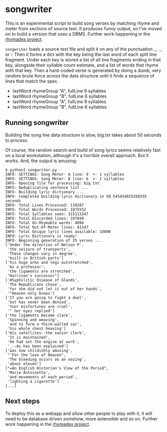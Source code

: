 # songwriter
This is an experimental script to build song verses by matching rhyme and meter from sections of source text.  It produces funny output, so I've moved on to build a  version that uses a DBMS.  Further work happening in the [rhymadex project](https://github.com/geoffserv/rhymadex).

`songwriter` loads a source text file and split it on any of the punctuation `,`, `.`, or `!`
Then it forms a dict with the key being the last word of each split line fragment.
Under each key is stored a list of all line fragments ending in that key, alongside their syllable count estimate, and a list of words that rhyme with that key.
Then a hard-coded verse is generated by doing a dumb, very random brute force across the data structure until it finds a sequence of lines that match the spec.

* lastWord rhymeGroup "A", fullLine 9 syllables
* lastWord rhymeGroup "B", fullLine 6 syllables
* lastWord rhymeGroup "A", fullLine 9 syllables
* lastWord rhymeGroup "B", fullLine 6 syllables

## Running songwriter

Building the song line data structure is slow, big.txt takes about 50 seconds to process.

Of course, the random search and build of song lyrics seems relatively fast on a local workstation, although it's a horrible overall approach.  But it works.  And,
the output is amusing:

```
$ python3 songwriter.py 
INFO- SETTINGS- Song Meter- A line: 9  +- 1 syllables
INFO- SETTINGS- Song Meter- B line: 6  +- 1 syllables
INFO- Opening file for processing: big.txt
INFO- Deduplicating sentence list ...
INFO- Building lyric dictionary ...
INFO- Completed building lyric dictionary in 50.545454025268555 seconds
INFO- Total Lines Processed: 119287
INFO- Total Words Processed: 1075552
INFO- Total Syllables seen: 315113247
INFO- Total Discarded lines: 107049
INFO- Total Un-Rhymable words: 4096
INFO- Total Out-Of-Meter lines: 81547
INFO- Total Unique lyric lines available: 33600
INFO- Lyric Dictionary is ready!
INFO- Beginning generation of 25 verses ...
['Under the direction of Nelson P',
 'the seizure of transports',
 'These changes vary in degree',
 'built in British ports']
['his huge arms and legs outstretched',
 'As a professor',
 'the ligaments are stretched',
 "Harrison's successor"]
['#Syphilitic Disease of Glands',
 'The Republicans chose',
 'for she did not let it out of her hands',
 '"Heaven only knows']
['If you are going to fight a duel',
 'but has never been denied',
 'Your misfortunes are cruel',
 '" her eyes replied']
['the ligaments become slack',
 'Spinning and weaving',
 'and to form a thick-walled sac',
 'his whole chest heaving']
['His satellites--the senior clerk',
 'It is maintained',
 'He had set the engine at work',
 '_--As has been explained']
['was now childishly amusing',
 "'For the love of Heaven",
 'The bleeding occurs as an oozing',
 'about eleven']
["=An English Historian's View of the Period",
 'Marie Antoinette',
 'and movements of each period',
 'lighting a cigarette']
[...]
```

## Next steps
To deploy this as a webapp and allow other people to play with it, it will need to be database driven somehow, more extensible and so on.  Further work happening in the [rhymadex project](https://github.com/geoffserv/rhymadex).
